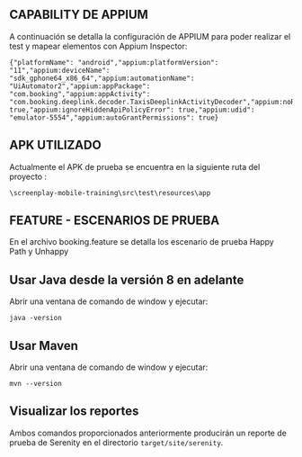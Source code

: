 ## CAPABILITY DE APPIUM 

A continuación se detalla la configuración de APPIUM para poder realizar el test y mapear elementos con Appium Inspector:

    {"platformName": "android","appium:platformVersion": "11","appium:deviceName": "sdk_gphone64_x86_64","appium:automationName": "UiAutomator2","appium:appPackage": "com.booking","appium:appActivity": "com.booking.deeplink.decoder.TaxisDeeplinkActivityDecoder","appium:noReset": true,"appium:ignoreHiddenApiPolicyError": true,"appium:udid": "emulator-5554","appium:autoGrantPermissions": true} 

## APK UTILIZADO

Actualmente el APK de prueba se encuentra en la siguiente ruta del proyecto :

    \screenplay-mobile-training\src\test\resources\app


## FEATURE - ESCENARIOS DE PRUEBA

En el archivo booking.feature se detalla los escenario de prueba Happy Path y Unhappy


## Usar Java desde la versión 8 en adelante

Abrir una ventana de comando de window y ejecutar:

    java -version 

## Usar Maven

Abrir una ventana de comando de window y ejecutar:

    mvn --version     


## Visualizar los reportes

Ambos comandos proporcionados anteriormente producirán un reporte de prueba de Serenity en el directorio `target/site/serenity`.

